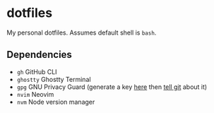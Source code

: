# dotfiles

My personal dotfiles. Assumes default shell is `bash`.

## Dependencies

- `gh` GitHub CLI
- `ghostty` Ghostty Terminal
- `gpg` GNU Privacy Guard (generate a key [here](https://docs.github.com/en/authentication/managing-commit-signature-verification/generating-a-new-gpg-key#generating-a-gpg-key) then [tell git](https://docs.github.com/en/authentication/managing-commit-signature-verification/telling-git-about-your-signing-key) about it)
- `nvim` Neovim
- `nvm` Node version manager
